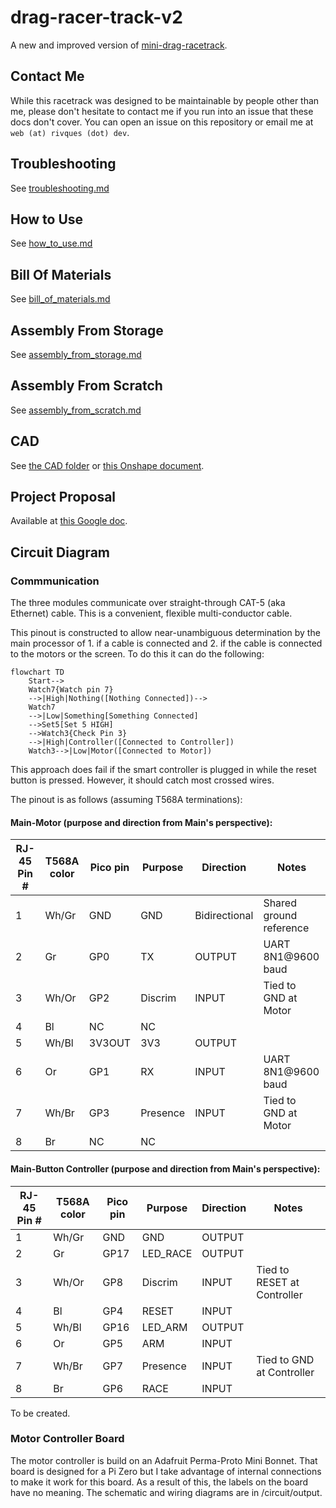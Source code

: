 # drag-racer-track-v2
A new and improved version of [mini-drag-racetrack](https://github.com/rivques/mini-drag-racetrack).

## Contact Me
While this racetrack was designed to be maintainable by people other than me, please don't hesitate to contact me if you run into an issue that these docs don't cover.
You can open an issue on this repository or email me at `web (at) rivques (dot) dev`.

## Troubleshooting
See [troubleshooting.md](docs/troubleshooting.md)

## How to Use
See [how_to_use.md](docs/how_to_use.md)

## Bill Of Materials
See [bill_of_materials.md](docs/bill_of_materials.md)

## Assembly From Storage
See [assembly_from_storage.md](docs/assembly_from_storage.md)

## Assembly From Scratch
See [assembly_from_scratch.md](docs/assembly_from_scratch.md)

## CAD
See [the CAD folder](/cad) or [this Onshape document]().

## Project Proposal
Available at [this Google doc](https://docs.google.com/document/d/1fPM3jAb2btpLcQTNEUYPZXAGJ7guPSih1aArkj4l1_s/edit?usp=sharing).

## Circuit Diagram
### Commmunication
The three modules communicate over straight-through CAT-5 (aka Ethernet) cable. This is a convenient, flexible multi-conductor cable. 

This pinout is constructed to allow near-unambiguous determination by the main processor of 1. if a cable is connected and 2. if the cable is connected to the motors or the screen.
To do this it can do the following:
```mermaid
flowchart TD
    Start-->
    Watch7{Watch pin 7}
    -->|High|Nothing([Nothing Connected])-->
    Watch7
    -->|Low|Something[Something Connected]
    -->Set5[Set 5 HIGH]
    -->Watch3{Check Pin 3}
    -->|High|Controller([Connected to Controller])
    Watch3-->|Low|Motor([Connected to Motor])
```
This approach does fail if the smart controller is plugged in while the reset button is pressed. However, it should catch most crossed wires.

The pinout is as follows (assuming T568A terminations):
#### Main-Motor (purpose and direction from Main's perspective):
RJ-45 Pin # | T568A color | Pico pin | Purpose | Direction | Notes
---|---|---|---|---|---
1|Wh/Gr|GND|GND|Bidirectional|Shared ground reference
2|Gr|GP0|TX|OUTPUT|UART 8N1@9600 baud
3|Wh/Or|GP2|Discrim|INPUT|Tied to GND at Motor
4|Bl|NC|NC||
5|Wh/Bl|3V3OUT|3V3|OUTPUT|
6|Or|GP1|RX|INPUT|UART 8N1@9600 baud
7|Wh/Br|GP3|Presence|INPUT|Tied to GND at Motor
8|Br|NC|NC||

#### Main-Button Controller (purpose and direction from Main's perspective):
RJ-45 Pin # | T568A color | Pico pin | Purpose | Direction | Notes
---|---|---|---|---|---
1|Wh/Gr|GND|GND|OUTPUT|
2|Gr|GP17|LED_RACE|OUTPUT|
3|Wh/Or|GP8|Discrim|INPUT|Tied to RESET at Controller
4|Bl|GP4|RESET|INPUT|
5|Wh/Bl|GP16|LED_ARM|OUTPUT|
6|Or|GP5|ARM|INPUT|
7|Wh/Br|GP7|Presence|INPUT|Tied to GND at Controller
8|Br|GP6|RACE|INPUT|

To be created.

### Motor Controller Board
The motor controller is build on an Adafruit Perma-Proto Mini Bonnet. That board is designed for a Pi Zero but I take advantage of internal
connections to make it work for this board. As a result of this, the labels on the board have no meaning. The schematic and wiring diagrams are in
/circuit/output. 
